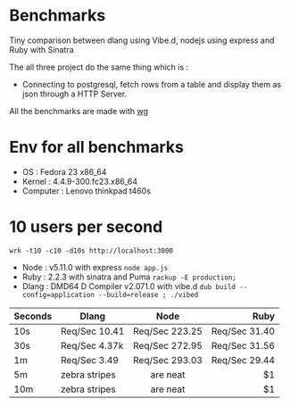 # Benchmarks

Tiny comparison between dlang using Vibe.d, nodejs using express and Ruby with Sinatra

The all three project do the same thing which is :  

- Connecting to postgresql, fetch rows from a table and display them as json through a HTTP Server.  

All the benchmarks are made with [wg](https://github.com/wg/wrk)

# Env for all benchmarks

- OS : Fedora 23 x86_64
- Kernel : 4.4.9-300.fc23.x86_64
- Computer : Lenovo thinkpad t460s


# 10 users per second

`wrk -t10 -c10 -d10s http://localhost:3000`

- Node : v5.11.0 with express `node app.js`
- Ruby : 2.2.3 with sinatra and Puma `rackup -E production;`
- Dlang : DMD64 D Compiler v2.071.0 with vibe.d `dub build --config=application --build=release ; ./vibed`

Seconds | Dlang         | Node              | Ruby           |
--------| ------------- |:-----------------:| --------------:|
10s     | Req/Sec 10.41 | Req/Sec 223.25  | Req/Sec 31.40  |
30s     | Req/Sec 4.37k | Req/Sec 272.95  | Req/Sec 31.56 |
1m      | Req/Sec 3.49  | Req/Sec 293.03  | Req/Sec 29.44 |
5m      | zebra stripes | are neat      |    $1 |
10m     | zebra stripes | are neat      |    $1 |
